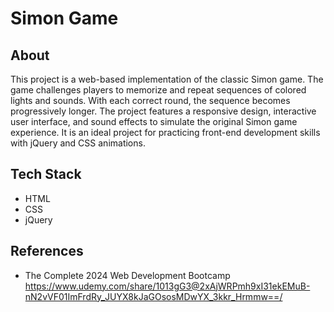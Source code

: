 # Simon Game

## About 
This project is a web-based implementation of the classic Simon game. The game challenges players to memorize and repeat sequences of colored lights and sounds. With each correct round, the sequence becomes progressively longer. 
The project features a responsive design, interactive user interface, and sound effects to simulate the original Simon game experience. It is an ideal project for practicing front-end development skills with jQuery and CSS animations.

## Tech Stack
- HTML
- CSS
- jQuery

## References
- The Complete 2024 Web Development Bootcamp
https://www.udemy.com/share/1013gG3@2xAjWRPmh9xI31ekEMuB-nN2vVF01ImFrdRy_JUYX8kJaGOsosMDwYX_3kkr_Hrmmw==/